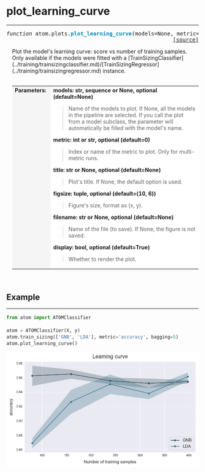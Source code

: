 # plot_learning_curve
---------------------

<a name="atom-plot-learning-curve"></a>
<pre><em>function</em> atom.plots.<strong style="color:#008AB8">plot_learning_curve</strong>(models=None, metric=0, title=None, figsize=(10, 6), filename=None, display=True)
<div align="right"><a href="https://github.com/tvdboom/ATOM/blob/master/atom/plots.py#L336">[source]</a></div></pre>
<div style="padding-left:3%">
Plot the model's learning curve: score vs number of training samples. Only
 available if the models were fitted with a
 [TrainSizingClassifier](../training/trainsizingclassifier.md)/[TrainSizingRegressor](../training/trainsizingregressor.md)
 instance.
<br /><br />
<table width="100%">
<tr>
<td width="15%" style="vertical-align:top; background:#F5F5F5;"><strong>Parameters:</strong></td>
<td width="75%" style="background:white;">
<strong>models: str, sequence or None, optional (default=None)</strong>
<blockquote>
Name of the models to plot. If None, all the models in the pipeline are selected.
 If you call the plot from a model subclass, the parameter will automatically
 be filled with the model's name.
</blockquote>
<strong>metric: int or str, optional (default=0)</strong>
<blockquote>
Index or name of the metric to plot. Only for multi-metric runs.
</blockquote>
<strong>title: str or None, optional (default=None)</strong>
<blockquote>
Plot's title. If None, the default option is used.
</blockquote>
<strong>figsize: tuple, optional (default=(10, 6))</strong>
<blockquote>
Figure's size, format as (x, y).
</blockquote>
<strong>filename: str or None, optional (default=None)</strong>
<blockquote>
Name of the file (to save). If None, the figure is not saved.
</blockquote>
<strong>display: bool, optional (default=True)</strong>
<blockquote>
Whether to render the plot.
</blockquote>
</tr>
</table>
</div>
<br />



## Example
----------
```python
from atom import ATOMClassifier

atom = ATOMClassifier(X, y)
atom.train_sizing(['GNB', 'LDA'], metric='accuracy', bagging=5)
atom.plot_learning_curve()
```
![plot_learning_curve](./img/plot_learning_curve.png)
